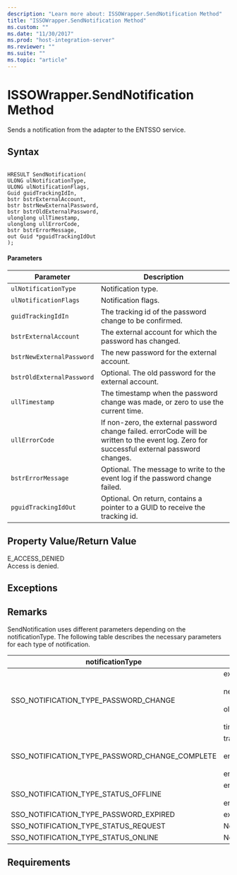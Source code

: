 ```yaml
---
description: "Learn more about: ISSOWrapper.SendNotification Method"
title: "ISSOWrapper.SendNotification Method"
ms.custom: ""
ms.date: "11/30/2017"
ms.prod: "host-integration-server"
ms.reviewer: ""
ms.suite: ""
ms.topic: "article"
---
```

# ISSOWrapper.SendNotification Method
Sends a notification from the adapter to the ENTSSO service.  
  
## Syntax  
  
```cpp#  
  
HRESULT SendNotification(  
ULONG ulNotificationType,   
ULONG ulNotificationFlags,   
Guid guidTrackingIdIn,   
bstr bstrExternalAccount,   
bstr bstrNewExternalPassword,   
bstr bstrOldExternalPassword,   
ulonglong ullTimestamp,   
ulonglong ullErrorCode,   
bstr bstrErrorMessage,   
out Guid *pguidTrackingIdOut  
);  
```  
  
#### Parameters  
  
|Parameter|Description|  
|---------------|-----------------|  
|`ulNotificationType`|Notification type.|  
|`ulNotificationFlags`|Notification flags.|  
|`guidTrackingIdIn`|The tracking id of the password change to be confirmed.|  
|`bstrExternalAccount`|The external account for which the password has changed.|  
|`bstrNewExternalPassword`|The new password for the external account.|  
|`bstrOldExternalPassword`|Optional. The old password for the external account.|  
|`ullTimestamp`|The timestamp when the password change was made, or zero to use the current time.|  
|`ullErrorCode`|If non-zero, the external password change failed. errorCode will be written to the event log. Zero for successful external password changes.|  
|`bstrErrorMessage`|Optional. The message to write to the event log if the password change failed.|  
|`pguidTrackingIdOut`|Optional. On return, contains a pointer to a GUID to receive the tracking id.|  
  
## Property Value/Return Value  
 E_ACCESS_DENIED  
 Access is denied.  
  
## Exceptions  
  
## Remarks  
 SendNotification uses different parameters depending on the notificationType. The following table describes the necessary parameters for each type of notification.  
  
|notificationType|Parameters|  
|----------------------|----------------|  
|SSO_NOTIFICATION_TYPE_PASSWORD_CHANGE|externalAccount<br /><br /> newExternalPassword<br /><br /> oldExternalPassword<br /><br /> timestamp|  
|SSO_NOTIFICATION_TYPE_PASSWORD_CHANGE_COMPLETE|trackingIdIn<br /><br /> errorCode<br /><br /> errorMessage|  
|SSO_NOTIFICATION_TYPE_STATUS_OFFLINE|errorCode<br /><br /> errorMessage|  
|SSO_NOTIFICATION_TYPE_PASSWORD_EXPIRED|externalAccount|  
|SSO_NOTIFICATION_TYPE_STATUS_REQUEST|None|  
|SSO_NOTIFICATION_TYPE_STATUS_ONLINE|None|  
  
## Requirements
